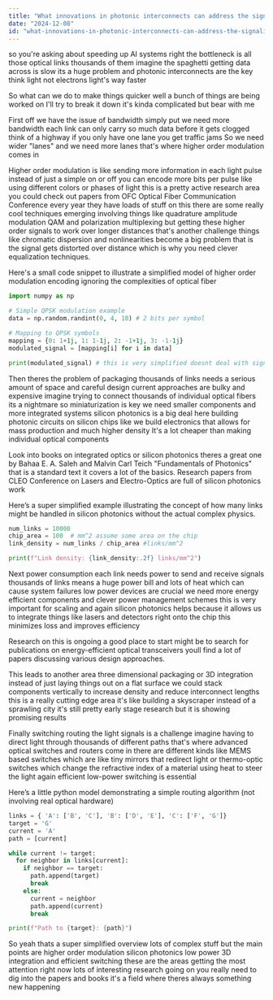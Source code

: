 ```yaml
---
title: "What innovations in photonic interconnects can address the signaling limitations encountered in systems with thousands of optical links for AI tasks?"
date: "2024-12-08"
id: "what-innovations-in-photonic-interconnects-can-address-the-signaling-limitations-encountered-in-systems-with-thousands-of-optical-links-for-ai-tasks"
---
```


 so you're asking about speeding up AI systems right  the bottleneck is all those optical links thousands of them  imagine the spaghetti  getting data across is slow its a huge problem  and photonic interconnects are the key  think light not electrons  light's way faster

So what can we do to make things quicker  well a bunch of things are being worked on I'll try to break it down  it's kinda complicated but bear with me

First off we have the issue of  bandwidth  simply put we need more bandwidth  each link can only carry so much data before it gets clogged  think of a highway if you only have one lane you get traffic jams  So we need wider "lanes"  and we need more lanes  that's where higher order modulation comes in

Higher order modulation is like sending more information in each light pulse instead of just a simple on or off you can encode more bits per pulse  like using different colors or phases of light  this is a pretty active research area you could check out papers from OFC Optical Fiber Communication Conference every year they have loads of stuff on this  there are some really cool techniques emerging involving things like  quadrature amplitude modulation QAM and polarization multiplexing   but getting these higher order signals to work over longer distances that's another challenge  things like chromatic dispersion and nonlinearities become a big problem that is the signal gets distorted over distance which is why you need clever equalization techniques.


Here's a small code snippet to illustrate a simplified model of higher order modulation encoding ignoring the complexities of optical fiber

```python
import numpy as np

# Simple QPSK modulation example
data = np.random.randint(0, 4, 10) # 2 bits per symbol

# Mapping to QPSK symbols
mapping = {0: 1+1j, 1: 1-1j, 2: -1+1j, 3: -1-1j}
modulated_signal = [mapping[i] for i in data]

print(modulated_signal) # this is very simplified doesnt deal with signal transmission issues
```


Then theres the problem of  packaging  thousands of links needs a serious amount of space and careful design   current approaches are bulky and expensive  imagine trying to connect thousands of individual optical fibers its a nightmare  so miniaturization is key  we need smaller components and more integrated systems silicon photonics is a big deal here  building photonic circuits on silicon chips like we build electronics  that allows for mass production and much higher density  It's a lot cheaper than making individual optical components

Look into books on integrated optics or silicon photonics theres a great one by  Bahaa E. A. Saleh and Malvin Carl Teich  "Fundamentals of Photonics" that is a standard text it covers a lot of the basics.  Research papers from CLEO Conference on Lasers and Electro-Optics are full of silicon photonics work


Here’s a super simplified example illustrating the concept of how many links might be handled in silicon photonics without the actual complex physics.

```python
num_links = 10000
chip_area = 100  # mm^2 assume some area on the chip
link_density = num_links / chip_area #links/mm^2

print(f"Link density: {link_density:.2f} links/mm^2")
```


Next  power consumption  each link needs power to send and receive signals  thousands of links means a huge power bill and lots of heat  which can cause system failures low power devices are crucial   we need more energy efficient components and clever power management schemes  this is very important for scaling  and again silicon photonics helps because it allows us to integrate things like lasers and detectors right onto the chip this minimizes loss and improves efficiency

Research on this is ongoing   a good place to start might be to search for publications on energy-efficient optical transceivers  youll find a lot of papers discussing various design approaches.


This leads to another area three dimensional packaging or 3D integration  instead of just laying things out on a flat surface we could stack components vertically to increase density and reduce interconnect lengths this is a really cutting edge area  it's like building a skyscraper instead of a sprawling city it's still pretty early stage research but it is showing promising results


Finally  switching  routing the light signals is a challenge imagine having to direct light through thousands of different paths  that's where advanced optical switches and routers come in  there are different kinds   like MEMS based switches which are like tiny mirrors that redirect light or thermo-optic switches which change the refractive index of a material using heat to steer the light  again efficient low-power switching is essential  

Here’s a little python model demonstrating a simple routing algorithm (not involving real optical hardware)

```python
links = { 'A': ['B', 'C'], 'B': ['D', 'E'], 'C': ['F', 'G']}
target = 'G'
current = 'A'
path = [current]

while current != target:
  for neighbor in links[current]:
    if neighbor == target:
      path.append(target)
      break
    else:
      current = neighbor
      path.append(current)
      break

print(f"Path to {target}: {path}")
```

So yeah thats a super simplified overview  lots of complex stuff  but the main points are higher order modulation  silicon photonics  low power  3D integration  and efficient switching  these are the areas getting the most attention right now lots of interesting research going on   you really need to dig into the papers and books  it's a field where theres always something new happening
